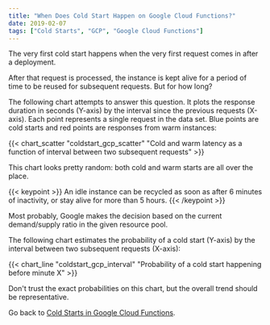 ```yaml
---
title: "When Does Cold Start Happen on Google Cloud Functions?"
date: 2019-02-07
tags: ["Cold Starts", "GCP", "Google Cloud Functions"]
---
```


The very first cold start happens when the very first request comes in after a deployment. 

After that request is processed, the instance is kept alive for a period of time to be reused for subsequent requests. But for how long?

The following chart attempts to answer this question. It plots the response duration in seconds (Y-axis) by the interval since the previous requests (X-axis). Each point represents a single request in the data set. Blue points are cold starts and red points are responses from warm instances:

{{< chart_scatter 
    "coldstart_gcp_scatter"
    "Cold and warm latency as a function of interval between two subsequent requests" >}}

This chart looks pretty random: both cold and warm starts are all over the place.

{{< keypoint >}} An idle instance can be recycled as soon as after 6 minutes of inactivity, or stay alive for more than 5 hours. {{< /keypoint >}}

Most probably, Google makes the decision based on the current demand/supply ratio in the given resource pool.

The following chart estimates the probability of a cold start (Y-axis) by the interval between two subsequent requests (X-axis):

{{< chart_line 
    "coldstart_gcp_interval" 
    "Probability of a cold start happening before minute X" >}}

Don't trust the exact probabilities on this chart, but the overall trend should be representative.

Go back to [Cold Starts in Google Cloud Functions](/coldstarts/gcp/).